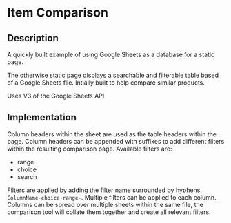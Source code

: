 # Item Comparison


## Description

A quickly built example of using Google Sheets as a database for a static page.

The otherwise static page displays a searchable and filterable table based of a Google Sheets file. 
Intially built to help compare similar products.

Uses V3 of the Google Sheets API


## Implementation

Column headers within the sheet are used as the table headers within the page. 
Column headers can be appended with suffixes to add different filters within the resulting comparison page.
Available filters are:

 * range
 * choice
 * search
 
Filters are applied by adding the filter name surrounded by hyphens. `ColumnName-choice-range-`. 
Multiple filters can be applied to each column. 
Columns can be spread over multiple sheets within the same file, the comparison tool will collate them together and create all relevant filters.


